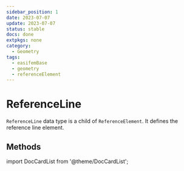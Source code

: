 ```yaml
---
sidebar_position: 1
date: 2023-07-07 
update: 2023-07-07 
status: stable
docs: done
extpkgs: none
category: 
  - Geometry
tags: 
  - easifemBase
  - geometry
  - referenceElement
---
```


# ReferenceLine

`ReferenceLine` data type is a child of `ReferenceElement`. It defines the reference line element.

## Methods

import DocCardList from '@theme/DocCardList';

<DocCardList />
